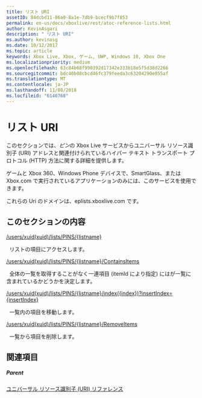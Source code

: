 ```yaml
---
title: リスト URI
assetID: 84dcbd11-86a0-8a1e-7db9-bcecf9b7f853
permalink: en-us/docs/xboxlive/rest/atoc-reference-lists.html
author: KevinAsgari
description: " リスト URI"
ms.author: kevinasg
ms.date: 10/12/2017
ms.topic: article
keywords: Xbox Live, Xbox, ゲーム, UWP, Windows 10, Xbox One
ms.localizationpriority: medium
ms.openlocfilehash: 63c84b68f990392d17342e333b18e5f5d38d2266
ms.sourcegitcommit: bdc40b08cbcd46fc379feeda3c63204290e055af
ms.translationtype: MT
ms.contentlocale: ja-JP
ms.lasthandoff: 11/08/2018
ms.locfileid: "6146768"
---
```

# <a name="lists-uris"></a>リスト URI
 
このセクションでは、*ピン*の Xbox Live サービスからユニバーサル リソース識別子 (URI) アドレスと関連付けられているハイパー テキスト トランスポート プロトコル (HTTP) 方法に関する詳細を提供します。
 
ゲームと Xbox 360、Windows Phone デバイスで、SmartGlass、または Xbox.com で実行されているアプリケーションのみには、このサービスを使用できます。
 
これらの Uri のドメインは、eplists.xboxlive.com です。
 
<a id="ID4EPB"></a>

 
## <a name="in-this-section"></a>このセクションの内容

[/users/xuid(xuid)/lists/PINS/{listname}](uri-usersxuidlistspinslistname.md)

&nbsp;&nbsp;リストの項目にアクセスします。

[/users/xuid(xuid)/lists/PINS/{listname}/ContainsItems](uri-usersxuidlistspinslistnamecontainsitems.md)

&nbsp;&nbsp;全体の一覧を取得することがなく一連項目 (itemId により指定) にはが一覧に含まれているかどうかを決定します。

[/users/xuid(xuid)/lists/PINS/{listname}/index({index})?insertIndex={insertIndex}](uri-usersxuidlistspinslistnameindex.md)

&nbsp;&nbsp;一覧内の項目を移動します。

[/users/xuid(xuid)/lists/PINS/{listname}/RemoveItems](uri-usersxuidlistspinslistnameremoveitems.md)

&nbsp;&nbsp;一覧から項目を削除します。
 
<a id="ID4E5B"></a>

 
## <a name="see-also"></a>関連項目
 
<a id="ID4EAC"></a>

 
##### <a name="parent"></a>Parent 

[ユニバーサル リソース識別子 (URI) リファレンス](../atoc-xboxlivews-reference-uris.md)

   